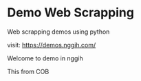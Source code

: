# Demo Web Scrapping
Web scrapping demos using python

visit: https://demos.nggih.com/

Welcome to demo in nggih


This from COB